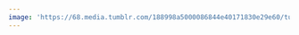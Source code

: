 ```yaml
---
image: 'https://68.media.tumblr.com/188998a5000086844e40171830e29e60/tumblr_niyde88SzF1tbdx3so1_1280.jpg'
---
```

